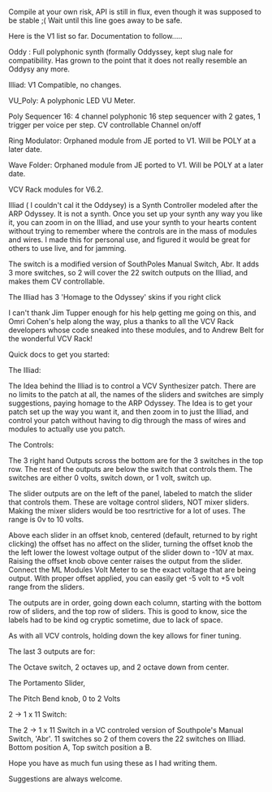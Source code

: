 Compile at your own risk, API is still in flux, even though it was supposed to be stable ;(  Wait until this line goes away to be safe.


Here is the V1 list so far.  Documentation to follow.....

Oddy :  Full polyphonic synth (formally Oddyssey, kept slug nale for compatibility. Has grown to the point that it does not really resemble an Oddysy any more.

Illiad:  V1 Compatible, no changes.

VU_Poly:  A polyphonic LED VU Meter.

Poly Sequencer 16:  4 channel polyphonic 16 step sequencer with 2 gates, 1 trigger per voice per step. CV controllable Channel on/off

Ring Modulator:  Orphaned module from JE ported to V1.  Will be POLY at a later date.

Wave Folder:  Orphaned module from JE ported to V1.  Will be POLY at a later date.


VCV Rack modules for V6.2.

Illiad ( I couldn't cal it the Oddysey) is a Synth Controller modeled after the ARP Odyssey. It is not a synth. Once you set up your synth any way you like it, you can zoom in on the Illiad, and use your synth to your hearts content without trying to remember where the controls are in the mass of modules and wires. I made this for personal use, and figured it would be great for others to use live, and for jamming.

The switch is a modified version of SouthPoles Manual Switch, Abr. It adds 3 more switches, so 2 will cover the 22 switch outputs on the Illiad, and makes them CV controllable.

The Illiad has 3 'Homage to the Odyssey' skins if you right click

I can't thank Jim Tupper enough for his help getting me going on this, and Omri Cohen's help along the way, plus a thanks to all the VCV Rack developers whose code sneaked into these modules, and to Andrew Belt for the wonderful VCV Rack!

Quick docs to get you started:

The Illiad:

The Idea behind the Illiad is to control a VCV Synthesizer patch. There are no limits to the patch at all, the names of the sliders and switches are simply suggestions, paying homage to the ARP Odyssey. The Idea is to get your patch set up the way you want it, and then zoom in to just the Illiad, and control your patch without having to dig through the mass of wires and modules to actually use you patch.

The Controls:

The 3 right hand Outputs scross the bottom are for the 3 switches in the top row. The rest of the outputs are below the switch that controls them. The switches are either 0 volts, switch down, or 1 volt, switch up.

The slider outputs are on the left of the panel, labeled to match the slider that controls them. These are voltage control sliders, NOT mixer sliders. Making the mixer sliders would be too resrtrictive for a lot of uses. The range is 0v to 10 volts.

Above each slider in an offset knob, centered (default, returned to by right clicking) the offset has no affect on the slider, turning the offset knob the the left lower the lowest voltage output of the slider down to -10V at max. Raising the offset knob obove center raises the output from the slider. Connect the ML Modules Volt Meter to se the exact voltage that are being output. With proper offset applied, you can easily get -5 volt to +5 volt range from the sliders.

The outputs are in order, going down each column, starting with the bottom row of sliders, and the top row of sliders. This is good to know, sice the labels had to be kind og cryptic sometime, due to lack of space.

As with all VCV controls, holding down the key allows for finer tuning.

The last 3 outputs are for:

The Octave switch, 2 octaves up, and 2 octave down from center.

The Portamento Slider,

The Pitch Bend knob, 0 to 2 Volts

2 -> 1 x 11 Switch:

The 2 -> 1 x 11 Switch in a VC controled version of Southpole's Manual Switch, 'Abr'. 11 switches so 2 of them covers the 22 switches on Illiad. Bottom position A, Top switch position a B.

Hope you have as much fun using these as I had writing them.


Suggestions are always welcome.
